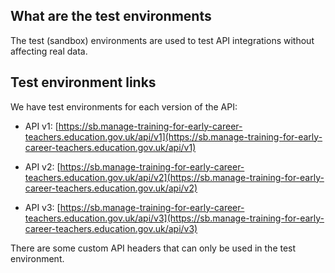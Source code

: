 ## What are the test environments

The test (sandbox) environments are used to test API integrations without affecting real data.

## Test environment links

We have test environments for each version of the API:

* API v1: 
[https://sb.manage-training-for-early-career-teachers.education.gov.uk/api/v1](https://sb.manage-training-for-early-career-teachers.education.gov.uk/api/v1)

* API v2:
[https://sb.manage-training-for-early-career-teachers.education.gov.uk/api/v2](https://sb.manage-training-for-early-career-teachers.education.gov.uk/api/v2)

* API v3: 
[https://sb.manage-training-for-early-career-teachers.education.gov.uk/api/v3](https://sb.manage-training-for-early-career-teachers.education.gov.uk/api/v3)

<div class="govuk-inset-text"> 
There are some custom API headers that can only be used in the test environment.
</div>
